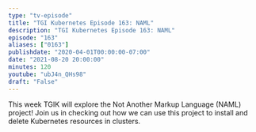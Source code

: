 ```yaml
---
type: "tv-episode"
title: "TGI Kubernetes Episode 163: NAML"
description: "TGI Kubernetes Episode 163: NAML"
episode: "163"
aliases: ["0163"]
publishdate: "2020-04-01T00:00:00-07:00"
date: "2021-08-20 20:00:00"
minutes: 120
youtube: "ubJ4n_QHs98"
draft: "False"
---
```


This week TGIK will explore the Not Another Markup Language (NAML) project! Join us in checking out how we can use this project to install and delete Kubernetes resources in clusters.
